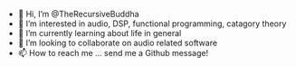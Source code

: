 - 👋 Hi, I’m @TheRecursiveBuddha
- 👀 I’m interested in audio, DSP, functional programming, catagory theory
- 🌱 I’m currently learning about life in general
- 💞️ I’m looking to collaborate on audio related software
- 📫 How to reach me ... send me a Github message!
